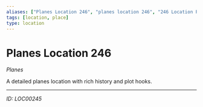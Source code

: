 ```yaml
---
aliases: ["Planes Location 246", "planes location 246", "246 Location Planes"]
tags: [location, place]
type: location
---
```


# Planes Location 246

*Planes*

A detailed planes location with rich history and plot hooks.

---
*ID: LOC00245*